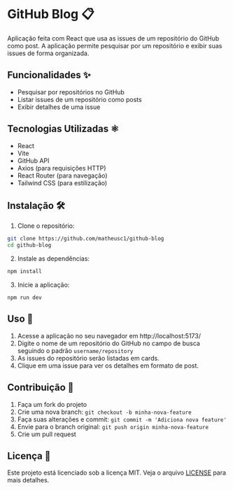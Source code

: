 # GitHub Blog 📋

Aplicação feita com React que usa as issues de um repositório do GitHub como post. A aplicação permite pesquisar por um repositório e exibir suas issues de forma organizada.

## Funcionalidades ✨

- Pesquisar por repositórios no GitHub
- Listar issues de um repositório como posts
- Exibir detalhes de uma issue

## Tecnologias Utilizadas ⚛️

- React
- Vite
- GitHub API
- Axios (para requisições HTTP)
- React Router (para navegação)
- Tailwind CSS (para estilização)

## Instalação 🛠️

1. Clone o repositório:

```sh
git clone https://github.com/matheusc1/github-blog
cd github-blog
```
2. Instale as dependências:

```sh
npm install
```

3. Inicie a aplicação:

```
npm run dev
```

## Uso 🚀

1. Acesse a aplicação no seu navegador em http://localhost:5173/
2. Digite o nome de um repositório do GitHub no campo de busca seguindo o padrão `username/repository`
3. As issues do repositório serão listadas em cards.
4. Clique em uma issue para ver os detalhes em formato de post.

## Contribuição 🤝

1. Faça um fork do projeto
2. Crie uma nova branch: `git checkout -b minha-nova-feature`
3. Faça suas alterações e commit: `git commit -m 'Adiciona nova feature'`
4. Envie para o branch original: `git push origin minha-nova-feature`
5. Crie um pull request


## Licença 📄

Este projeto está licenciado sob a licença MIT. Veja o arquivo [LICENSE](LICENSE) para mais detalhes.